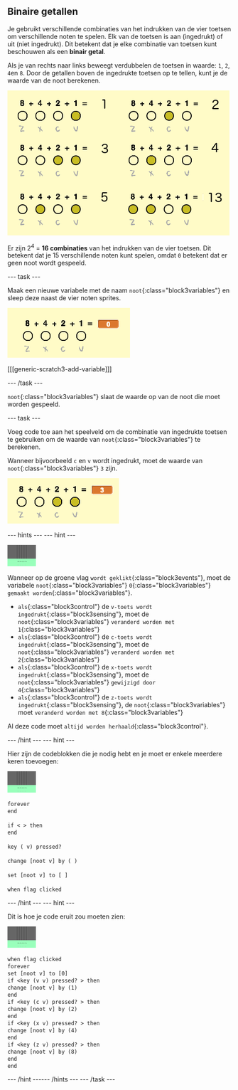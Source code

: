 ## Binaire getallen

Je gebruikt verschillende combinaties van het indrukken van de vier toetsen om verschillende noten te spelen. Elk van de toetsen is aan (ingedrukt) of uit (niet ingedrukt). Dit betekent dat je elke combinatie van toetsen kunt beschouwen als een **binair getal**.

Als je van rechts naar links beweegt verdubbelen de toetsen in waarde: `1`, `2`, `4`en `8`. Door de getallen boven de ingedrukte toetsen op te tellen, kunt je de waarde van de noot berekenen.

![Noot waarde voorbeelden](images/note-values.png)

Er zijn 2<sup>4</sup> = **16 combinaties** van het indrukken van de vier toetsen. Dit betekent dat je 15 verschillende noten kunt spelen, omdat `0` betekent dat er geen noot wordt gespeeld.

--- task ---

Maak een nieuwe variabele met de naam `noot`{:class="block3variables"} en sleep deze naast de vier noten sprites.

![Noot variabele](images/note-create.png)

[[[generic-scratch3-add-variable]]]

--- /task ---

`noot`{:class="block3variables"} slaat de waarde op van de noot die moet worden gespeeld.

--- task ---

Voeg code toe aan het speelveld om de combinatie van ingedrukte toetsen te gebruiken om de waarde van `noot`{:class="block3variables"} te berekenen.

Wanneer bijvoorbeeld `c` en `v` wordt ingedrukt, moet de waarde van `noot`{:class="block3variables"} `3` zijn.

![De nootvariabele testen](images/note-test.png)

--- hints ---
 --- hint ---

![speelveld](images/stage.png)

Wanneer op de groene vlag `wordt geklikt`{:class="block3events"}, moet de variabele `noot`{:class="block3variables"} `0`{:class="block3variables"} `gemaakt worden`{:class="block3variables"}.

+ `als`{:class="block3control"} de `v-toets wordt ingedrukt`{:class="block3sensing"}, moet de `noot`{:class="block3variables"} `veranderd worden met 1`{:class="block3variables"}
+ `als`{:class="block3control"} de `c-toets wordt ingedrukt`{:class="block3sensing"}, moet de `noot`{:class="block3variables"} `veranderd worden met 2`{:class="block3variables"}
+ `als`{:class="block3control"} de `x-toets wordt ingedrukt`{:class="block3sensing"}, moet de `noot`{:class="block3variables"} `gewijzigd door 4`{:class="block3variables"}
+ `als`{:class="block3control"} de `z-toets wordt ingedrukt`{:class="block3sensing"}, de `noot`{:class="block3variables"} moet `veranderd worden met 8`{:class="block3variables"}

Al deze code moet `altijd worden herhaald`{:class="block3control"}.

--- /hint --- --- hint ---

Hier zijn de codeblokken die je nodig hebt en je moet er enkele meerdere keren toevoegen:

![speelveld](images/stage.png)

```blocks3
forever
end

if < > then
end

key ( v) pressed?

change [noot v] by ( )

set [noot v] to [ ]

when flag clicked
```

--- /hint --- --- hint ---

Dit is hoe je code eruit zou moeten zien:

![speelveld](images/stage.png)

```blocks3
when flag clicked
forever
set [noot v] to [0]
if <key (v v) pressed? > then
change [noot v] by (1)
end
if <key (c v) pressed? > then
change [noot v] by (2)
end
if <key (x v) pressed? > then
change [noot v] by (4)
end
if <key (z v) pressed? > then
change [noot v] by (8)
end
end
```

--- /hint ------ /hints --- --- /task ---
